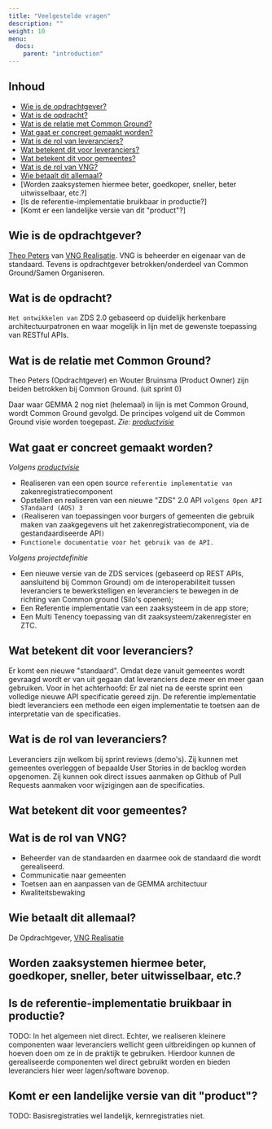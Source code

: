 ```yaml
---
title: "Veelgestelde vragen"
description: ""
weight: 10
menu:
  docs:
    parent: "introduction"
---
```


## Inhoud

* [Wie is de opdrachtgever?](#wie-is-de-opdrachtgever)
* [Wat is de opdracht?](#wat-is-de-opdracht)
* [Wat is de relatie met Common Ground?](#wat-is-de-relatie-met-common-ground)
* [Wat gaat er concreet gemaakt worden?](#wat-gaat-er-concreet-gemaakt-worden)
* [Wat is de rol van leveranciers?](#wat-is-de-rol-van-leveranciers)
* [Wat betekent dit voor leveranciers?](#wat-betekent-dit-voor-leveranciers)
* [Wat betekent dit voor gemeentes?](#wat-betekent-dit-voor-gemeentes)
* [Wat is de rol van VNG?](#wat-is-de-rol-van-vng)
* [Wie betaalt dit allemaal?](#wie-betaalt-dit-allemaal)
* [Worden zaaksystemen hiermee beter, goedkoper, sneller, beter uitwisselbaar, etc.?]
* [Is de referentie-implementatie bruikbaar in productie?]
* [Komt er een landelijke versie van dit "product"?]


## Wie is de opdrachtgever?

[Theo Peters](https://github.com/TheoVNGPeters) van [VNG Realisatie](https://github.com/VNG-Realisatie/). VNG is beheerder en eigenaar van de standaard. Tevens is opdrachtgever betrokken/onderdeel van Common Ground/Samen Organiseren.

## Wat is de opdracht?

`Het ontwikkelen van` ZDS 2.0 gebaseerd op duidelijk herkenbare architectuurpatronen en waar mogelijk in lijn met de gewenste toepassing van RESTful APIs.

## Wat is de relatie met Common Ground?

Theo Peters (Opdrachtgever) en Wouter Bruinsma (Product Owner) zijn beiden betrokken bij Common Ground. (uit sprint 0)

Daar waar GEMMA 2 nog niet (helemaal) in lijn is met Common Ground, wordt Common Ground gevolgd. De principes volgend uit de Common Ground visie worden toegepast. _Zie: [productvisie](./productvisie.md)_

## Wat gaat er concreet gemaakt worden?

_Volgens [productvisie](./productvisie.md#realisatie)_

* Realiseren van een open source `referentie implementatie van` zakenregistratiecomponent
* Opstellen en realiseren van een nieuwe "ZDS" 2.0 API `volgens Open API STandaard (AOS) 3`
* `(`Realiseren van toepassingen voor burgers of gemeenten die gebruik maken van zaakgegevens uit het zakenregistratiecomponent, via de gestandaardiseerde API`)`
* `Functionele documentatie voor het gebruik van de API.`

_Volgens projectdefinitie_

* Een nieuwe versie van de ZDS services (gebaseerd op REST APIs, aansluitend bij Common Ground) om de
interoperabiliteit tussen leveranciers te bewerkstelligen en leveranciers te bewegen in de richting van Common ground
(Silo's openen);
* Een Referentie implementatie van een zaaksysteem in de app store;
* Een Multi Tenency toepassing van dit zaaksysteem/zakenregister en ZTC.

## Wat betekent dit voor leveranciers?

Er komt een nieuwe "standaard". Omdat deze vanuit gemeentes wordt gevraagd wordt er van uit gegaan dat leveranciers deze meer en meer gaan gebruiken. Voor in het achterhoofd: Er zal niet na de eerste sprint een volledige nieuwe API specificatie gereed zijn.
De referentie implementatie biedt leveranciers een methode een eigen implementatie te toetsen aan de interpretatie van de specificaties.

## Wat is de rol van leveranciers?

Leveranciers zijn welkom bij sprint reviews (demo's). Zij kunnen met gemeentes overleggen of bepaalde User Stories in de backlog worden opgenomen. Zij kunnen ook direct issues aanmaken op Github of Pull Requests aanmaken voor wijzigingen aan de specificaties.

## Wat betekent dit voor gemeentes?


## Wat is de rol van VNG?

* Beheerder van de standaarden en daarmee ook de standaard die wordt gerealiseerd.
* Communicatie naar gemeenten
* Toetsen aan en aanpassen van de GEMMA architectuur
* Kwaliteitsbewaking

## Wie betaalt dit allemaal?

De Opdrachtgever, [VNG Realisatie](https://github.com/VNG-Realisatie/)

## Worden zaaksystemen hiermee beter, goedkoper, sneller, beter uitwisselbaar, etc.?


## Is de referentie-implementatie bruikbaar in productie?

TODO: In het algemeen niet direct. Echter, we realiseren kleinere componenten waar leveranciers wellicht geen uitbreidingen op kunnen of hoeven doen om ze in de praktijk te gebruiken. Hierdoor kunnen de gerealiseerde componenten wel direct gebruikt worden en bieden leveranciers hier weer lagen/software bovenop.

## Komt er een landelijke versie van dit "product"?

TODO: Basisregistraties wel landelijk, kernregistraties niet.


